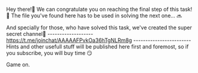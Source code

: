 Hey there!👋
We can congratulate you on reaching the final step of this task!🎉
The file you've found here has to be used in solving the next one... 🔜

And specially for those, who have solved this task, we've created the super secret channel🤫
------------------- https://t.me/joinchat/AAAAAFPvkOa36hTgNLRm8g ------------------------
Hints and other usefull stuff will be published here first and foremost, so if you subscribe, you will buy time 😏

Game on.
